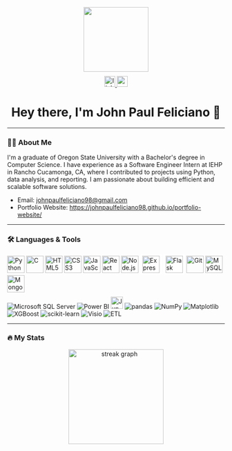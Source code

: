 <div align="center">
  <img height="150" src="https://media.giphy.com/media/M9gbBd9nbDrOTu1Mqx/giphy.gif" />
</div>

<div align="center" style="margin-top: 10px;">
  <a href="https://linkedin.com/in/johnp-feliciano">
    <img src="https://img.shields.io/static/v1?message=LinkedIn&logo=linkedin&label=&color=0077B5&logoColor=white&labelColor=&style=for-the-badge" height="25" alt="linkedin logo" />
  </a>
  <a href="https://johnpaulfeliciano98.github.io/portfolio-website">
    <img src="https://img.shields.io/static/v1?message=Website&logo=google-chrome&label=&color=green&logoColor=white&labelColor=&style=for-the-badge" height="25" alt="website logo" />
  </a>
</div>

<h1 align="center">Hey there, I'm John Paul Feliciano 👋</h1>

---

### 👩‍💻 About Me

I'm a graduate of Oregon State University with a Bachelor's degree in Computer Science. I have experience as a Software Engineer Intern at IEHP in Rancho Cucamonga, CA, where I contributed to projects using Python, data analysis, and reporting. I am passionate about building efficient and scalable software solutions.

- Email: [johnpaulfeliciano98@gmail.com](mailto:johnpaulfeliciano98@gmail.com)
- Portfolio Website: https://johnpaulfeliciano98.github.io/portfolio-website/

---

### 🛠 Languages & Tools

<div align="left">
  <img src="https://cdn.jsdelivr.net/gh/devicons/devicon/icons/python/python-original.svg" height="40" alt="Python" />
  <img src="https://cdn.jsdelivr.net/gh/devicons/devicon/icons/c/c-original.svg" height="40" alt="C" />
  <img src="https://cdn.jsdelivr.net/gh/devicons/devicon/icons/html5/html5-original.svg" height="40" alt="HTML5" />
  <img src="https://cdn.jsdelivr.net/gh/devicons/devicon/icons/css3/css3-original.svg" height="40" alt="CSS3" />
  <img src="https://cdn.jsdelivr.net/gh/devicons/devicon/icons/javascript/javascript-original.svg" height="40" alt="JavaScript" />
  <img src="https://cdn.jsdelivr.net/gh/devicons/devicon/icons/react/react-original.svg" height="40" alt="React" />
  <img src="https://cdn.jsdelivr.net/gh/devicons/devicon/icons/nodejs/nodejs-original.svg" height="40" alt="Node.js" />
  <img src="https://cdn.jsdelivr.net/gh/devicons/devicon/icons/express/express-original.svg" height="40" alt="Express.js" style="padding:5px; background-color:white; border-radius:5px;" />
  <img src="https://cdn.jsdelivr.net/gh/devicons/devicon/icons/flask/flask-original.svg" height="40" alt="Flask" style="padding:5px; background-color:white; border-radius:5px;" />
  <img src="https://cdn.jsdelivr.net/gh/devicons/devicon/icons/git/git-original.svg" height="40" alt="Git" />
  <img src="https://cdn.jsdelivr.net/gh/devicons/devicon/icons/mysql/mysql-original.svg" height="40" alt="MySQL" />
  <img src="https://cdn.jsdelivr.net/gh/devicons/devicon/icons/mongodb/mongodb-original.svg" height="40" alt="MongoDB" />
</div>

<div align="left" style="margin-top: 10px;">
  <img src="https://img.shields.io/badge/Microsoft%20SQL%20Server-CC2927?style=flat-square&logo=microsoft%20sql%20server&logoColor=white" alt="Microsoft SQL Server" />
  <img src="https://img.shields.io/badge/Power%20BI-F2C811?style=flat-square&logo=Power%20BI&logoColor=black" alt="Power BI" />
  <img src="https://cdn.jsdelivr.net/gh/devicons/devicon/icons/jupyter/jupyter-original.svg" height="28" alt="Jupyter Notebook" />
  <img src="https://img.shields.io/badge/pandas-150458?style=flat-square&logo=pandas&logoColor=white" alt="pandas" />
  <img src="https://img.shields.io/badge/numpy-013243?style=flat-square&logo=numpy&logoColor=white" alt="NumPy" />
  <img src="https://img.shields.io/badge/Matplotlib-11557c?style=flat-square&logo=Plotly&logoColor=white" alt="Matplotlib" />
  <img src="https://img.shields.io/badge/XGBoost-0052FF?style=flat-square&logoColor=white" alt="XGBoost" />
  <img src="https://img.shields.io/badge/scikit--learn-F7931E?style=flat-square&logo=scikitlearn&logoColor=white" alt="scikit-learn" />
  <img src="https://img.shields.io/badge/Visio-3955A3?style=flat-square&logo=microsoftvisio&logoColor=white" alt="Visio" />
  <img src="https://img.shields.io/badge/ETL-Data%20Processing-blue?style=flat-square" alt="ETL" />
</div>

---

### 🔥 My Stats

<div align="center">
  <img src="https://streak-stats.demolab.com?user=johnpaulfeliciano98&locale=en&mode=daily&theme=dark&hide_border=false&border_radius=5&order=3" height="220" alt="streak graph" />
</div>
